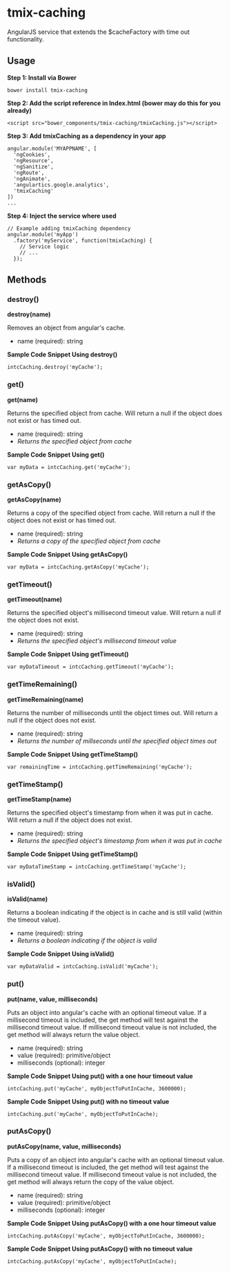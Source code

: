 tmix-caching
============

AngularJS service that extends the $cacheFactory with time out functionality.



## Usage

__Step 1: Install via Bower__
```
bower install tmix-caching
```
  
__Step 2: Add the script reference in Index.html (bower may do this for you already)__


```
<script src="bower_components/tmix-caching/tmixCaching.js"></script>
```

__Step 3: Add tmixCaching as a dependency in your app__

```
angular.module('MYAPPNAME', [
  'ngCookies',
  'ngResource',
  'ngSanitize',
  'ngRoute',
  'ngAnimate',
  'angulartics.google.analytics',
  'tmixCaching'
])
...
```


__Step 4: Inject the service where used__


```
// Example adding tmixCaching dependency
angular.module('myApp')
  .factory('myService', function(tmixCaching) {
    // Service logic
    // ...
  });
```


## Methods

### destroy()

__destroy(name)__

Removes an object from angular's cache.

* name (required): string

__Sample Code Snippet Using destroy()__

```
intcCaching.destroy('myCache');
```

### get()

__get(name)__

Returns the specified object from cache.  Will return a null if the object does not exist or has timed out.

* name (required): string
* _Returns the specified object from cache_

__Sample Code Snippet Using get()__

```
var myData = intcCaching.get('myCache');
```

### getAsCopy()

__getAsCopy(name)__

Returns a copy of the specified object from cache.  Will return a null if the object does not exist or has timed out.

* name (required): string
* _Returns a copy of the specified object from cache_

__Sample Code Snippet Using getAsCopy()__

```
var myData = intcCaching.getAsCopy('myCache');
```

### getTimeout()

__getTimeout(name)__

Returns the specified object's millisecond timeout value.  Will return a null if the object does not exist.

* name (required): string
* _Returns the specified object's millisecond timeout value_

__Sample Code Snippet Using getTimeout()__

```
var myDataTimeout = intcCaching.getTimeout('myCache');
```

### getTimeRemaining()

__getTimeRemaining(name)__

Returns the number of milliseconds until the object times out.  Will return a null if the object does not exist.

* name (required): string
* _Returns the number of millseconds until the specified object times out_

__Sample Code Snippet Using getTimeStamp()__

```
var remainingTime = intcCaching.getTimeRemaining('myCache');
```

### getTimeStamp()

__getTimeStamp(name)__

Returns the specified object's timestamp from when it was put in cache.  Will return a null if the object does not exist.

* name (required): string
* _Returns the specified object's timestamp from when it was put in cache_

__Sample Code Snippet Using getTimeStamp()__

```
var myDataTimeStamp = intcCaching.getTimeStamp('myCache');
```

### isValid()

__isValid(name)__

Returns a boolean indicating if the object is in cache and is still valid (within the timeout value).

* name (required): string
* _Returns a boolean indicating if the object is valid_

__Sample Code Snippet Using isValid()__

```
var myDataValid = intcCaching.isValid('myCache');
```

### put()

__put(name, value, milliseconds)__

Puts an object into angular's cache with an optional timeout value.  If a millisecond timeout is included, the get method will test against the millisecond timeout value. If millisecond timeout value is not included, the get method will always return the value object.

* name (required): string
* value (required): primitive/object
* milliseconds (optional): integer

__Sample Code Snippet Using put() with a one hour timeout value__

```
intcCaching.put('myCache', myObjectToPutInCache, 3600000);
```

__Sample Code Snippet Using put() with no timeout value__

```
intcCaching.put('myCache', myObjectToPutInCache);
```  
  
### putAsCopy()

__putAsCopy(name, value, milliseconds)__

Puts a copy of an object into angular's cache with an optional timeout value.  If a millisecond timeout is included, the get method will test against the millisecond timeout value. If millisecond timeout value is not included, the get method will always return the copy of the value object.

* name (required): string
* value (required): primitive/object
* milliseconds (optional): integer

__Sample Code Snippet Using putAsCopy() with a one hour timeout value__

```
intcCaching.putAsCopy('myCache', myObjectToPutInCache, 3600000);
```

__Sample Code Snippet Using putAsCopy() with no timeout value__

```
intcCaching.putAsCopy('myCache', myObjectToPutInCache);
```



